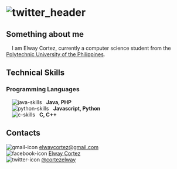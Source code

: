 # ![twitter_header](https://user-images.githubusercontent.com/72487125/130167985-c6c98a0f-d0ce-4721-b42a-068dd2d6dc72.jpg)

## Something about me
&nbsp;&nbsp;&nbsp;&nbsp;I am Elway Cortez, currently a computer science student from the [Polytechnic University of the Philippines](https://www.pup.edu.ph/).  

## Technical Skills
### Programming Languages
&nbsp;&nbsp;&nbsp;&nbsp;![java-skills](https://user-images.githubusercontent.com/72487125/130170877-2937641d-6d59-4742-bd70-5aa87662636b.png) &nbsp; **Java, PHP** <br>
&nbsp;&nbsp;&nbsp;&nbsp;![python-skills](https://user-images.githubusercontent.com/72487125/130171493-70cf3f0c-9040-4d65-b758-ab0079adb7f8.png) &nbsp; **Javascript, Python** <br>
&nbsp;&nbsp;&nbsp;&nbsp;![c-skills](https://user-images.githubusercontent.com/72487125/130171629-6757d413-0027-412b-b7e3-f8b31c152943.png) &nbsp; **C, C++** <br>


## Contacts
![gmail-icon](https://user-images.githubusercontent.com/72487125/130173011-a7080e7a-6b23-4f08-bddf-94905cecf581.png) elwaycortez@gmail.com <br>
![facebook-icon](https://user-images.githubusercontent.com/72487125/130172901-f505935a-cbf3-4cda-b773-3773ef6487c7.png) [Elway Cortez](https://www.facebook.com/elway.cortez.27/) <br>
![twitter-icon](https://user-images.githubusercontent.com/72487125/130173067-ce5b9a68-7f21-4c14-b247-8dbf7b34b598.png) [@cortezelway](https://twitter.com/cortezelway) <br>


<!---
Evrouin/Evrouin is a ✨ special ✨ repository because its `README.md` (this file) appears on your GitHub profile.
You can click the Preview link to take a look at your changes.
--->
